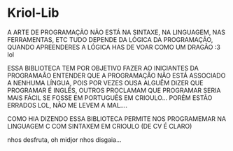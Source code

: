 # Kriol-Lib

A ARTE DE PROGRAMAÇÃO NÃO ESTÁ NA SINTAXE, NA LINGUAGEM, NAS FERRAMENTAS, ETC
TUDO DEPENDE DA LÓGICA DA PROGRAMAÇÃO, QUANDO APREENDERES A LÓGICA HAS DE VOAR
COMO UM DRAGÃO :3 lol

ESSA BIBLIOTECA TEM POR OBJETIVO FAZER AO INICIANTES DA PROGRAMAÃO ENTENDER
QUE A PROGRAMAÇÃO NÃO ESTÁ ASSOCIADO A NENHUMA LÍNGUA, POIS POR VEZES
OUSA ALGUÊM DIZER QUE PROGRAMAR É INGLÊS, OUTROS PROCLAMAM QUE PROGRAMAR
SERIA MAIS FÁCIL SE FOSSE EM PORTUGUÊS EM CRIOULO...
PORÉM ESTÃO ERRADOS LOL, NÃO ME LEVEM A MAL....

COMO HIA DIZENDO ESSA BIBLIOTECA PERMITE NOS PROGRAMEMAR NA LINGUAGEM C
COM SINTAXEM EM CRIOULO (DE CV É CLARO)

nhos desfruta, oh midjor nhos disgaia...
